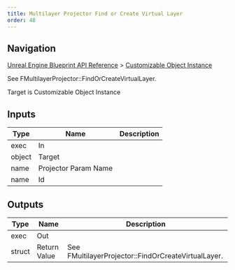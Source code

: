```yaml
---
title: Multilayer Projector Find or Create Virtual Layer
order: 48
---
```

## Navigation

[Unreal Engine Blueprint API Reference](https://dev.epicgames.com/documentation/en-us/unreal-engine/BlueprintAPI) > [Customizable Object Instance](https://dev.epicgames.com/documentation/en-us/unreal-engine/BlueprintAPI/CustomizableObjectInstance)

See FMultilayerProjector::FindOrCreateVirtualLayer.

Target is Customizable Object Instance

## Inputs

| Type | Name | Description |
| --- | --- | --- |
| exec | In |  |
| object | Target |  |
| name | Projector Param Name |  |
| name | Id |  |

## Outputs

| Type | Name | Description |
| --- | --- | --- |
| exec | Out |  |
| struct | Return Value | See FMultilayerProjector::FindOrCreateVirtualLayer. |
